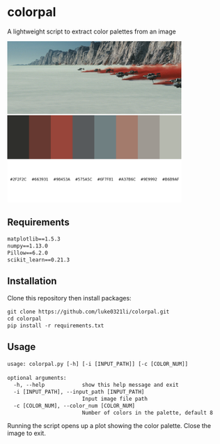 # colorpal
A lightweight script to extract color palettes from an image

<img src="test-images/crait2.jpg" width="400">
<img src="test-images/figure_1.png" width="400">

## Requirements
```
matplotlib==1.5.3
numpy==1.13.0
Pillow==6.2.0
scikit_learn==0.21.3
```

## Installation
Clone this repository then install packages:
```
git clone https://github.com/luke0321li/colorpal.git
cd colorpal
pip install -r requirements.txt
```

## Usage
```
usage: colorpal.py [-h] [-i [INPUT_PATH]] [-c [COLOR_NUM]]

optional arguments:
  -h, --help            show this help message and exit
  -i [INPUT_PATH], --input_path [INPUT_PATH]
                        Input image file path
  -c [COLOR_NUM], --color_num [COLOR_NUM]
                        Number of colors in the palette, default 8
```
Running the script opens up a plot showing the color palette. Close the image to exit.